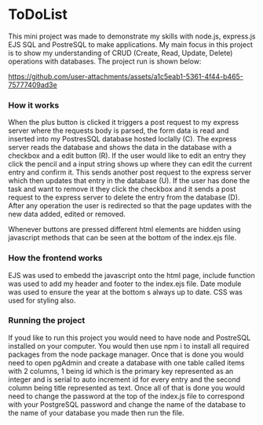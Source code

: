 # ToDoList
<p>This mini project was made to demonstrate my skills with node.js, express.js EJS SQL and PostreSQL to make applications. My main focus in this project is to show my understanding of CRUD (Create, Read, Update, Delete) operations with databases. The project run is shown below:</p>

https://github.com/user-attachments/assets/a1c5eab1-5361-4f44-b465-75777409ad3e

<h3>How it works</h3>

<p>When the plus button is clicked it triggers a post request to my express server where the requests body is parsed, the form data is read and inserted into my PostresSQL database hosted loclally (C). The express server reads the database and shows the data in the database with a checkbox and a edit button (R). If the user would like to edit an entry they click the pencil and a input string shows up where they can edit the current entry and confirm it. This sends another post request to the express server which then updates that entry in the database (U). If the user has done the task and want to remove it they click the checkbox and it sends a post request to the express server to delete the entry from the database (D). After any operation the user is redirected so that the page updates with the new data added, edited or removed.

Whenever buttons are pressed different html elements are hidden using javascript methods that can be seen at the bottom of the index.ejs file.
</p>
<h3>How the frontend works</h3>

<p>EJS was used to embedd the javascript onto the html page, include function was used to add my header and footer to the index.ejs file. Date module was used to ensure the year at the bottom s always up to date. CSS was used for styling also.</p>
<h3>Running the project</h3>

<p>If youd like to run this project you would need to have node and PostreSQL installed on your computer. You would then use npm i to install all required packages from the node package manager. Once that is done you would need to open pgAdmin and create a database with one table called items with 2 columns, 1 being id which is the primary key represented as an integer and is serial to auto increment id for every entry and the second column being title represented as text. Once all of that is done you would need to change the password at the top of the index.js file to correspond with your PostgreSQL password and change the name of the database to the name of your database you made then run the file. </p>

